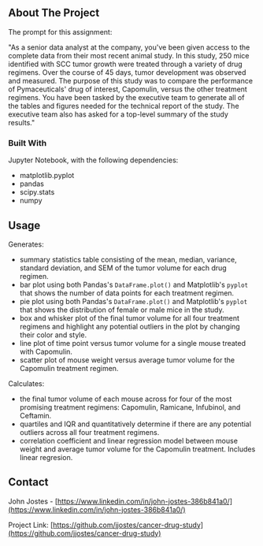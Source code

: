 

<!-- ABOUT THE PROJECT -->
## About The Project

The prompt for this assignment:

"As a senior data analyst at the company, you've been given access to the complete data from their most recent animal study. In this study, 250 mice identified with SCC tumor growth were treated through a variety of drug regimens. Over the course of 45 days, tumor development was observed and measured. The purpose of this study was to compare the performance of Pymaceuticals' drug of interest, Capomulin, versus the other treatment regimens. You have been tasked by the executive team to generate all of the tables and figures needed for the technical report of the study. The executive team also has asked for a top-level summary of the study results."


### Built With

Jupyter Notebook, with the following dependencies:
* matplotlib.pyplot
* pandas
* scipy.stats
* numpy

<!-- USAGE EXAMPLES -->
## Usage

Generates:
  * summary statistics table consisting of the mean, median, variance, standard deviation, and SEM of the tumor volume for each drug regimen.
  * bar plot using both Pandas's `DataFrame.plot()` and Matplotlib's `pyplot` that shows the number of data points for each treatment regimen.
  * pie plot using both Pandas's `DataFrame.plot()` and Matplotlib's `pyplot` that shows the distribution of female or male mice in the study.
  * box and whisker plot of the final tumor volume for all four treatment regimens and highlight any potential outliers in the plot by changing their color and style.
  * line plot of time point versus tumor volume for a single mouse treated with Capomulin.
  * scatter plot of mouse weight versus average tumor volume for the Capomulin treatment regimen.

Calculates:
  * the final tumor volume of each mouse across for four of the most promising treatment regimens: Capomulin, Ramicane, Infubinol, and Ceftamin. 
  * quartiles and IQR and quantitatively determine if there are any potential outliers across all four treatment regimens.
  * correlation coefficient and linear regression model between mouse weight and average tumor volume for the Capomulin treatment. Includes linear regresion.

<!-- CONTACT -->
## Contact

John Jostes - [https://www.linkedin.com/in/john-jostes-386b841a0/](https://www.linkedin.com/in/john-jostes-386b841a0/)

Project Link: [https://github.com/jjostes/cancer-drug-study](https://github.com/jjostes/cancer-drug-study)
